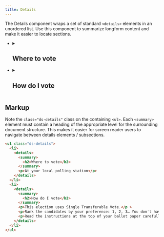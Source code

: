 ```yaml
---
title: Details
---
```


The Details component wraps a set of standard `<details>` elements in an unordered list. Use this component to summarize longform content and make it easier to locate sections.

<div class="ds-scope">
  <ul class="ds-details">
    <li>
      <details>
        <summary>
          <h2>Where to vote</h2>
        </summary>
        <p>At your local polling station</p>
      </details>
    </li>
    <li>
      <details>
        <summary>
          <h2>How do I vote</h2>
        </summary>
        <p>This election uses Single Transferable Vote.</p >
        <p>Rank the candidates by your preference: 1, 2, 3… You don't have to rank all the candidates, but you must at least mark your first choice.</p>
        <p>Read the instructions at the top of your ballot paper carefully.</p>
      </details>
    </li>
  </ul>
</div>

## Markup

Note the `class="ds-details"` class on the containing `<ul>`. Each `<summary>` element must contain a heading of the appropriate level for the surrounding document structure. This makes it easier for screen reader users to navigate between details elements / subsections.

```html
<ul class="ds-details">
  <li>
    <details>
      <summary>
        <h2>Where to vote</h2>
      </summary>
      <p>At your local polling station</p>
    </details>
  </li>
  <li>
    <details>
      <summary>
        <h2>How do I vote</h2>
      </summary>
      <p>This election uses Single Transferable Vote.</p >
      <p>Rank the candidates by your preference: 1, 2, 3… You don't have to rank all the candidates, but you must at least mark your first choice.</p>
      <p>Read the instructions at the top of your ballot paper carefully.</p>
    </details>
  </li>
</ul>
```